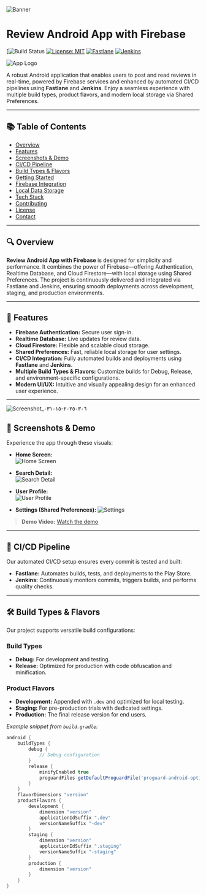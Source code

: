<!-- Banner Image -->
![Banner](![3dUkjUHTGjR3_1024_500](https://github.com/user-attachments/assets/983cb002-d6ba-44f7-aec5-d57d5bb87c60))

# Review Android App with Firebase

[![Build Status](https://codefresh.io/wp-content/uploads/2023/07/Build_Success_2.jpg)
[![License: MIT]()](LICENSE)
[![Fastlane]()](https://fastlane.tools)
[![Jenkins]()](https://www.jenkins.io/)

![App Logo](![ic_launcher_prod](https://github.com/user-attachments/assets/017cd5d5-64d3-488b-86c1-1789605521d4))

A robust Android application that enables users to post and read reviews in real-time, powered by Firebase services and enhanced by automated CI/CD pipelines using **Fastlane** and **Jenkins**. Enjoy a seamless experience with multiple build types, product flavors, and modern local storage via Shared Preferences.

---

## 📚 Table of Contents

- [Overview](#overview)
- [Features](#features)
- [Screenshots & Demo](#screenshots--demo)
- [CI/CD Pipeline](#cicd-pipeline)
- [Build Types & Flavors](#build-types--flavors)
- [Getting Started](#getting-started)
- [Firebase Integration](#firebase-integration)
- [Local Data Storage](#local-data-storage)
- [Tech Stack](#tech-stack)
- [Contributing](#contributing)
- [License](#license)
- [Contact](#contact)

---

## 🔍 Overview

**Review Android App with Firebase** is designed for simplicity and performance. It combines the power of Firebase—offering Authentication, Realtime Database, and Cloud Firestore—with local storage using Shared Preferences. The project is continuously delivered and integrated via Fastlane and Jenkins, ensuring smooth deployments across development, staging, and production environments.

---

## 🚀 Features

- **Firebase Authentication:** Secure user sign-in.
- **Realtime Database:** Live updates for review data.
- **Cloud Firestore:** Flexible and scalable cloud storage.
- **Shared Preferences:** Fast, reliable local storage for user settings.
- **CI/CD Integration:** Fully automated builds and deployments using **Fastlane** and **Jenkins**.
- **Multiple Build Types & Flavors:** Customize builds for Debug, Release, and environment-specific configurations.
- **Modern UI/UX:** Intuitive and visually appealing design for an enhanced user experience.

---
![Screenshot_٢٠٢٥٠٣٠٦-٠٣١٠١٥](https://github.com/user-attachments/assets/9fa77938-dc92-418a-bc1e-887b975444c2)

## 🎨 Screenshots & Demo

Experience the app through these visuals:

- **Home Screen:**  
  ![Home Screen](![Screenshot_٢٠٢٥٠٣٠٦-٠٣٠٧٣٧](https://github.com/user-attachments/assets/912e332b-bd81-45ed-a1f8-eea574939bd5))

- **Search Detail:**  
  ![Search Detail](![Screenshot_٢٠٢٥٠٣٠٦-٠٣٠٨٤١](https://github.com/user-attachments/assets/4d98f51c-4652-489e-bd17-3cfa62978a8c))

- **User Profile:**  
  ![User Profile](![Screenshot_٢٠٢٥٠٣٠٦-٠٣٠٩٣٦](https://github.com/user-attachments/assets/db493e10-9894-48aa-820e-6a8be09fdbe8))

- **Settings (Shared Preferences):**  ![Settings](![Screenshot_٢٠٢٥٠٣٠٦-٠٣١٠١٥](https://github.com/user-attachments/assets/4afb2fba-9dd5-43c4-9019-eedbb8fa1572))

> **Demo Video:** [Watch the demo](https://www.youtube.com/) <!-- Replace with your demo video link -->

---

## 🤖 CI/CD Pipeline

Our automated CI/CD setup ensures every commit is tested and built:

- **Fastlane:** Automates builds, tests, and deployments to the Play Store.  
- **Jenkins:** Continuously monitors commits, triggers builds, and performs quality checks.

---

## 🛠 Build Types & Flavors

Our project supports versatile build configurations:

### Build Types
- **Debug:** For development and testing.
- **Release:** Optimized for production with code obfuscation and minification.

### Product Flavors
- **Development:** Appended with `.dev` and optimized for local testing.
- **Staging:** For pre-production trials with dedicated settings.
- **Production:** The final release version for end users.

*Example snippet from `build.gradle`:*
```groovy
android {
    buildTypes {
        debug {
            // Debug configuration
        }
        release {
            minifyEnabled true
            proguardFiles getDefaultProguardFile('proguard-android-optimize.txt'), 'proguard-rules.pro'
        }
    }
    flavorDimensions "version"
    productFlavors {
        development {
            dimension "version"
            applicationIdSuffix ".dev"
            versionNameSuffix "-dev"
        }
        staging {
            dimension "version"
            applicationIdSuffix ".staging"
            versionNameSuffix "-staging"
        }
        production {
            dimension "version"
        }
    }
}
